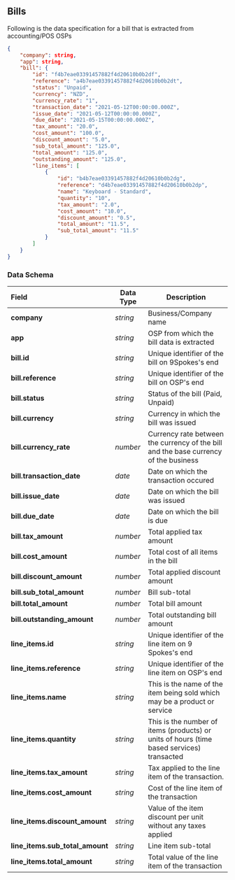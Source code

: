 ## Bills

Following is the data specification for a bill that is extracted from accounting/POS OSPs

```json
{
    "company": string,
    "app": string,
    "bill": {
        "id": "f4b7eae03391457882f4d20610b0b2df",
        "reference": "a4b7eae03391457882f4d20610b0b2dt",
        "status": "Unpaid",
        "currency": "NZD",
        "currency_rate": "1",
        "transaction_date": "2021-05-12T00:00:00.000Z",
        "issue_date": "2021-05-12T00:00:00.000Z",
        "due_date": "2021-05-15T00:00:00.000Z",
        "tax_amount": "20.0",
        "cost_amount": "100.0",
        "discount_amount": "5.0",
		"sub_total_amount": "125.0",
        "total_amount": "125.0",
        "outstanding_amount": "125.0",
        "line_items": [
            {
                "id": "b4b7eae03391457882f4d20610b0b2dg",
                "reference": "d4b7eae03391457882f4d20610b0b2dp",
                "name": "Keyboard - Standard",
                "quantity": "10",
                "tax_amount": "2.0",
                "cost_amount": "10.0",
                "discount_amount": "0.5",
                "total_amount": "11.5",
                "sub_total_amount": "11.5"
            }
        ]
    }
}
```

### Data Schema

| Field                         | Data Type | Description                                                                               |
| :---------------------------- | --------- | ----------------------------------------------------------------------------------------- |
| **company**                     | *string*  | Business/Company name                                                                     |
| **app**                         | *string*  | OSP from which the bill data is extracted                                                 |
| **bill.id**                     | *string*  | Unique identifier of the bill on 9Spokes's end                                            |
| **bill.reference**              | *string*  | Unique identifier of the bill on OSP's end                                                |
| **bill.status**                 | *string*  | Status of the bill (Paid, Unpaid)                                                         |
| **bill.currency**               | *string*  | Currency in which the bill was issued                                                     |
| **bill.currency_rate**          | *number*  | Currency rate between the currency of the bill and the base currency of the business      |
| **bill.transaction_date**       | *date*    | Date on which the transaction occured                                                     |
| **bill.issue_date**             | *date*    | Date on which the bill was issued                                                         |
| **bill.due_date**               | *date*    | Date on which the bill is due                                                             |
| **bill.tax_amount**             | *number*  | Total applied tax amount                                                                  |
| **bill.cost_amount**            | *number*  | Total cost of all items in the bill                                                       |
| **bill.discount_amount**        | *number*  | Total applied discount amount                                                             |
| **bill.sub_total_amount**       | *number*  | Bill sub-total                                                                            |
| **bill.total_amount**           | *number*  | Total bill amount                                                                         |
| **bill.outstanding_amount**     | *number*  | Total outstanding bill amount                                                             |
| **line_items.id**               | *string*  | Unique identifier of the line item on 9 Spokes's end                                      |
| **line_items.reference**        | *string*  | Unique identifier of the line item on OSP's end                                           |
| **line_items.name**             | *string*  | This is the name of the item being sold which may be a product or service                 |
| **line_items.quantity**         | *string*  | This is the number of items (products) or units of hours (time based services) transacted |
| **line_items.tax_amount**       | *string*  | Tax applied to the line item of the transaction.                                          |
| **line_items.cost_amount**      | *string*  | Cost of the line item of the transaction                                                  |
| **line_items.discount_amount**  | *string*  | Value of the item discount per unit without any taxes applied                             |
| **line_items.sub_total_amount** | *string*  | Line item sub-total                                                                       |
| **line_items.total_amount**     | *string*  | Total value of the line item of the transaction                                           |
